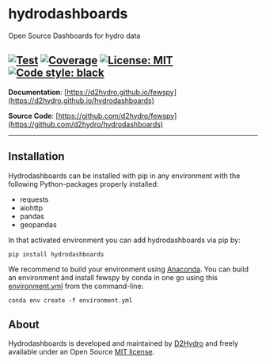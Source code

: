 # hydrodashboards

Open Source Dashboards for hydro data

[![Test](https://github.com/d2hydro/hydrodashboards/actions/workflows/python-package-conda.yml/badge.svg)](https://github.com/d2hydro/hydrodashboards/actions/workflows/python-package-conda.yml)
[![Coverage](https://img.shields.io/codecov/c/github/d2hydro/hydrodashboards)](https://github.com/d2hydro/hydrodashboards/tree/main/tests)
[![License: MIT](https://img.shields.io/badge/License-MIT-yellow.svg)](https://opensource.org/licenses/MIT)
[![Code style: black](https://img.shields.io/badge/code%20style-black-000000.svg)](https://github.com/psf/black)
---

**Documentation**: [https://d2hydro.github.io/fewspy](https://d2hydro.github.io/hydrodashboards)

**Source Code**: [https://github.com/d2hydro/fewspy](https://github.com/d2hydro/hydrodashboards)

---

## Installation

Hydrodashboards can be installed with pip in any environment with the following Python-packages properly installed:

* requests
* aiohttp
* pandas
* geopandas

In that activated environment you can add hydrodashboards via pip by:
```
pip install hydrodashboards
```
We recommend to build your environment using [Anaconda](https://www.anaconda.com/). You can build an environment ánd install fewspy by conda in one go using this <a href="https://github.com/d2hydro/hydrodashboards/blob/main/envs/environment.yml" target="_blank">environment.yml</a> from the command-line:
```
conda env create -f environment.yml
```
## About

Hydrodashboards is developed and maintained by [D2Hydro](https://d2hydro.nl/) and freely available under an Open Source <a href="https://github.com/d2hydro/hydrodashboards/blob/main/LICENSE" target="_blank">MIT license</a>.
